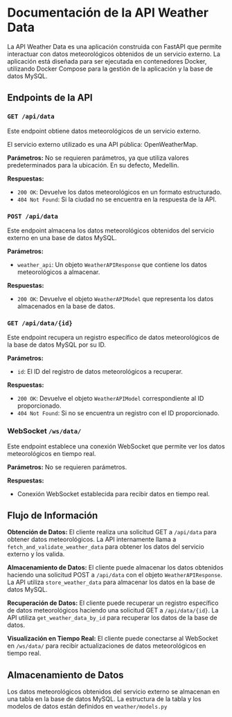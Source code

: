 # Documentación de la API Weather Data

La API Weather Data es una aplicación construida con FastAPI que permite interactuar con datos meteorológicos obtenidos de un servicio externo. La aplicación está diseñada para ser ejecutada en contenedores Docker, utilizando Docker Compose para la gestión de la aplicación y la base de datos MySQL.

## Endpoints de la API

### `GET /api/data`

Este endpoint obtiene datos meteorológicos de un servicio externo.

El servicio externo utilizado es una API pública: OpenWeatherMap.

**Parámetros:** No se requieren parámetros, ya que utiliza valores predeterminados para la ubicación. En su defecto, Medellin.

**Respuestas:**

- `200 OK`: Devuelve los datos meteorológicos en un formato estructurado.
- `404 Not Found`: Si la ciudad no se encuentra en la respuesta de la API.

### `POST /api/data`

Este endpoint almacena los datos meteorológicos obtenidos del servicio externo en una base de datos MySQL.

**Parámetros:**

- `weather_api`: Un objeto `WeatherAPIResponse` que contiene los datos meteorológicos a almacenar.

**Respuestas:**

- `200 OK`: Devuelve el objeto `WeatherAPIModel` que representa los datos almacenados en la base de datos.

### `GET /api/data/{id}`

Este endpoint recupera un registro específico de datos meteorológicos de la base de datos MySQL por su ID.

**Parámetros:**

- `id`: El ID del registro de datos meteorológicos a recuperar.

**Respuestas:**

- `200 OK`: Devuelve el objeto `WeatherAPIModel` correspondiente al ID proporcionado.
- `404 Not Found`: Si no se encuentra un registro con el ID proporcionado.

### WebSocket `/ws/data/`

Este endpoint establece una conexión WebSocket que permite ver los datos meteorológicos en tiempo real.

**Parámetros:** No se requieren parámetros.

**Respuestas:**

- Conexión WebSocket establecida para recibir datos en tiempo real.

## Flujo de Información

**Obtención de Datos:** El cliente realiza una solicitud GET a `/api/data` para obtener datos meteorológicos. La API internamente llama a `fetch_and_validate_weather_data` para obtener los datos del servicio externo y los valida.

**Almacenamiento de Datos:** El cliente puede almacenar los datos obtenidos haciendo una solicitud POST a `/api/data` con el objeto `WeatherAPIResponse`. La API utiliza `store_weather_data` para almacenar los datos en la base de datos MySQL.

**Recuperación de Datos:** El cliente puede recuperar un registro específico de datos meteorológicos haciendo una solicitud GET a `/api/data/{id}`. La API utiliza `get_weather_data_by_id` para recuperar los datos de la base de datos.

**Visualización en Tiempo Real:** El cliente puede conectarse al WebSocket en `/ws/data/` para recibir actualizaciones de datos meteorológicos en tiempo real.

## Almacenamiento de Datos

Los datos meteorológicos obtenidos del servicio externo se almacenan en una tabla en la base de datos MySQL. La estructura de la tabla y los modelos de datos están definidos en `weather/models.py`
